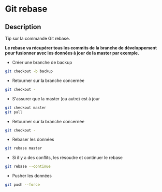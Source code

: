# Git rebase

## Description
Tip sur la commande Git rebase.

**Le rebase va récupérer tous les commits de la branche de développement pour fusionner avec les données à jour de la master par exemple.**

- Créer une branche de backup
```bash
git checkout -b backup
```

- Retourner sur la branche concernée
```bash
git checkout -
```

- S'assurer que la master (ou autre) est à jour
```bash
git checkout master
git pull
```

- Retourner sur la branche concernée
```bash
git checkout -
```

- Rebaser les données
```bash
git rebase master
```

- Si il y a des conflits, les résoudre et continuer le rebase
```bash
git rebase --continue
```

- Pusher les données
```bash
git push --force
```
